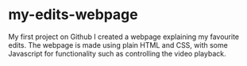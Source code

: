 # my-edits-webpage
My first project on Github
I created a webpage explaining my favourite edits. The webpage is made using plain HTML and CSS, with some Javascript for functionality such as controlling the video playback. 
